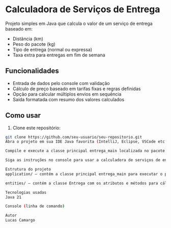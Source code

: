 # Calculadora de Serviços de Entrega

Projeto simples em Java que calcula o valor de um serviço de entrega baseado em:

- Distância (km)
- Peso do pacote (kg)
- Tipo de entrega (normal ou expressa)
- Taxa extra para entregas em fim de semana

## Funcionalidades

- Entrada de dados pelo console com validação
- Cálculo de preço baseado em tarifas fixas e regras definidas
- Opção para calcular múltiplos envios em sequência
- Saída formatada com resumo dos valores calculados

## Como usar

1. Clone este repositório:

```bash
git clone https://github.com/seu-usuario/seu-repositorio.git
Abra o projeto em sua IDE Java favorita (IntelliJ, Eclipse, VSCode etc.).

Compile e execute a classe principal entrega_main localizada no pacote CalculadoraDeServiçosDeEntrega.application.

Siga as instruções no console para usar a calculadora de serviços de entrega.

Estrutura do projeto
application/ — contém a classe principal entrega_main para executar o programa

entities/ — contém a classe Entrega com os atributos e métodos para cálculo

Tecnologias usadas
Java 21

Console (linha de comando)

Autor
Lucas Camargo
